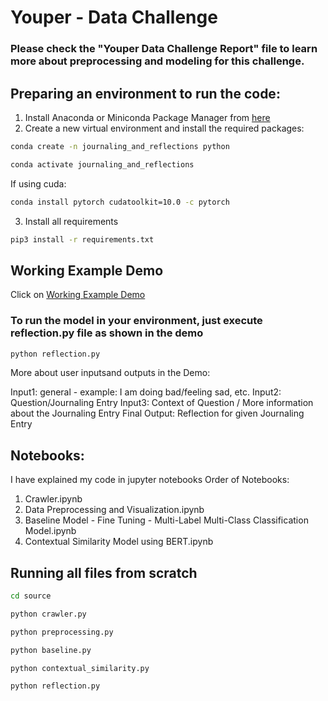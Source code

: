 # Youper - Data Challenge

### Please check the "Youper Data Challenge Report" file to learn more about preprocessing and modeling for this challenge.

## Preparing an environment to run the code:

1. Install Anaconda or Miniconda Package Manager from [here](https://www.anaconda.com/products/individual)
2. Create a new virtual environment and install the required packages:
```bash
conda create -n journaling_and_reflections python
```
```bash
conda activate journaling_and_reflections
```
If using cuda:
```bash
conda install pytorch cudatoolkit=10.0 -c pytorch
```
3. Install all requirements
```bash
pip3 install -r requirements.txt 
```
## Working Example Demo 

Click on [Working Example Demo](https://drive.google.com/file/d/1u4ZLaujaEDgyhdMd7_HXaytn7WFjjQHE/view?usp=sharing)

### To run the model in your environment, just execute reflection.py file as shown in the demo
```bash
python reflection.py
```
More about user inputsand outputs in the Demo:

Input1: general - example: I am doing bad/feeling sad, etc.
Input2: Question/Journaling Entry
Input3: Context of Question / More information about the Journaling Entry
Final Output: Reflection for given Journaling Entry

## Notebooks:

I have explained my code in jupyter notebooks
Order of Notebooks:
1. Crawler.ipynb
2. Data Preprocessing and Visualization.ipynb
3. Baseline Model - Fine Tuning - Multi-Label Multi-Class Classification Model.ipynb
4. Contextual Similarity Model using BERT.ipynb

## Running all files from scratch
```bash
cd source
```
```bash
python crawler.py
```
```bash
python preprocessing.py
```
```bash
python baseline.py
```
```bash
python contextual_similarity.py
```
```bash
python reflection.py
```
